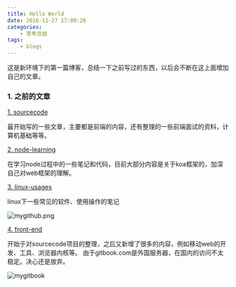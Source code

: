 ```yaml
---
title: Hello World
date: 2016-11-27 17:09:28
categories:
    - 思考总结
tags:
    - blogs
---
```


这是新环境下的第一篇博客，总结一下之前写过的东西，以后会不断在这上面增加自己的文章。

### 1. 之前的文章

[1. sourcecode](https://github.com/zhangguixu/sourcecode)

最开始写的一些文章，主要都是前端的内容，还有整理的一些前端面试的资料，计算机基础等等。

[2. node-learning](https://github.com/zhangguixu/node-learning)

在学习node过程中的一些笔记和代码，目前大部分内容是关于koa框架的，加深自己对web框架的理解。

[3. linux-usages](https://github.com/zhangguixu/linux-usages)

linux下一些常见的软件、使用操作的笔记

![mygithub.png](/uploads/mygithub.png)

[4. front-end](https://zhangguixu.gitbooks.io/front-end/content/)

开始于对sourcecode项目的整理，之后又新增了很多的内容，例如移动web的开发、工具、浏览器内核等。
由于gitbook.com是外国服务器，在国内的访问不太稳定。决心还是放弃。

![mygitbook](/uploads/mygitbook.png)
